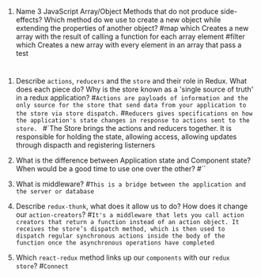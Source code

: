 1.  Name 3 JavaScript Array/Object Methods that do not produce side-effects? Which method do we use to create a new object while extending the properties of another object?
#map which Creates a new array with the result of calling a function for each array element
#filter which Creates a new array with every element in an array that pass a test
#


1.  Describe `actions`, `reducers` and the `store` and their role in Redux. What does each piece do? Why is the store known as a 'single source of truth' in a redux application?
#`Actions are payloads of information and the only source for the store that send data from your application to the store via store dispatch.`
#`Reducers gives specifications on how the application's state changes in response to actions sent to the store. `
#`The Store brings the actions and reducers together. It is responsible for holding the state, allowing access, allowing updates through dispacth and registering listerners

    
1.  What is the difference between Application state and Component state? When would be a good time to use one over the other?
#``
1.  What is middleware?
#`This is a bridge between the application and the server or database`
1.  Describe `redux-thunk`, what does it allow us to do? How does it change our `action-creators`?
#`It's a middleware that lets you call action creators that return a function instead of an action object. It receives the store’s dispatch method, which is then used to dispatch regular synchronous actions inside the body of the function once the asynchronous operations have completed`
1.  Which `react-redux` method links up our `components` with our `redux store`?
#`Connect`